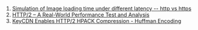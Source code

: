  1. [Simulation of Image loading time under different latency -- http vs https](https://http2.golang.org/gophertiles)
 2. [HTTP/2 – A Real-World Performance Test and Analysis](https://css-tricks.com/http2-real-world-performance-test-analysis/)
 3. [KeyCDN Enables HTTP/2 HPACK Compression - Huffman Encoding](https://www.keycdn.com/blog/http2-hpack-compression)
